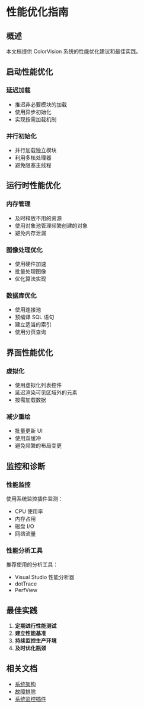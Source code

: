 # 性能优化指南

## 概述

本文档提供 ColorVision 系统的性能优化建议和最佳实践。

## 启动性能优化

### 延迟加载

- 推迟非必要模块的加载
- 使用异步初始化
- 实现按需加载机制

### 并行初始化

- 并行加载独立模块
- 利用多核处理器
- 避免阻塞主线程

## 运行时性能优化

### 内存管理

- 及时释放不用的资源
- 使用对象池管理频繁创建的对象
- 避免内存泄漏

### 图像处理优化

- 使用硬件加速
- 批量处理图像
- 优化算法实现

### 数据库优化

- 使用连接池
- 预编译 SQL 语句
- 建立适当的索引
- 使用分页查询

## 界面性能优化

### 虚拟化

- 使用虚拟化列表控件
- 延迟渲染可见区域外的元素
- 按需加载数据

### 减少重绘

- 批量更新 UI
- 使用双缓冲
- 避免频繁的布局变更

## 监控和诊断

### 性能监控

使用系统监控插件监测：
- CPU 使用率
- 内存占用
- 磁盘 I/O
- 网络流量

### 性能分析工具

推荐使用的分析工具：
- Visual Studio 性能分析器
- dotTrace
- PerfView

## 最佳实践

1. **定期进行性能测试**
2. **建立性能基准**
3. **持续监控生产环境**
4. **及时优化瓶颈**

## 相关文档

- [系统架构](/introduction/system-architecture/系统架构概览)
- [故障排除](/troubleshooting/故障排除)
- [系统监控插件](/plugins/system-monitor)
